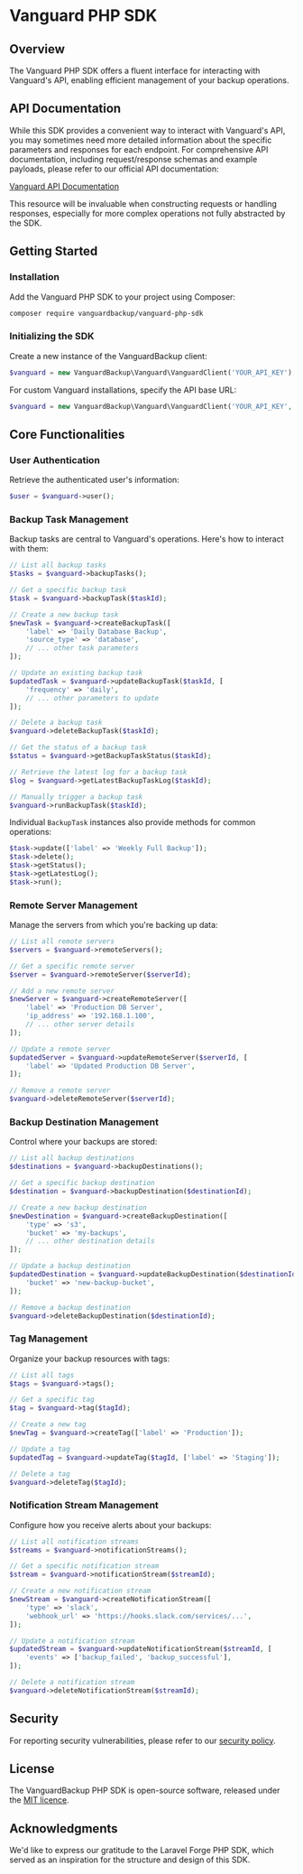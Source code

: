 # Vanguard PHP SDK

## Overview

The Vanguard PHP SDK offers a fluent interface for interacting with Vanguard's API, enabling efficient management of your backup operations.

## API Documentation

While this SDK provides a convenient way to interact with Vanguard's API, you may sometimes need more detailed information about the specific parameters and responses for each endpoint. For comprehensive API documentation, including request/response schemas and example payloads, please refer to our official API documentation:

[Vanguard API Documentation](https://docs.vanguardbackup.com/api/introduction)

This resource will be invaluable when constructing requests or handling responses, especially for more complex operations not fully abstracted by the SDK.

## Getting Started

### Installation

Add the Vanguard PHP SDK to your project using Composer:

```bash
composer require vanguardbackup/vanguard-php-sdk
```

### Initializing the SDK

Create a new instance of the VanguardBackup client:

```php
$vanguard = new VanguardBackup\Vanguard\VanguardClient('YOUR_API_KEY');
```

For custom Vanguard installations, specify the API base URL:

```php
$vanguard = new VanguardBackup\Vanguard\VanguardClient('YOUR_API_KEY', 'https://your-vanguard-instance.com/api');
```

## Core Functionalities

### User Authentication

Retrieve the authenticated user's information:

```php
$user = $vanguard->user();
```

### Backup Task Management

Backup tasks are central to Vanguard's operations. Here's how to interact with them:

```php
// List all backup tasks
$tasks = $vanguard->backupTasks();

// Get a specific backup task
$task = $vanguard->backupTask($taskId);

// Create a new backup task
$newTask = $vanguard->createBackupTask([
    'label' => 'Daily Database Backup',
    'source_type' => 'database',
    // ... other task parameters
]);

// Update an existing backup task
$updatedTask = $vanguard->updateBackupTask($taskId, [
    'frequency' => 'daily',
    // ... other parameters to update
]);

// Delete a backup task
$vanguard->deleteBackupTask($taskId);

// Get the status of a backup task
$status = $vanguard->getBackupTaskStatus($taskId);

// Retrieve the latest log for a backup task
$log = $vanguard->getLatestBackupTaskLog($taskId);

// Manually trigger a backup task
$vanguard->runBackupTask($taskId);
```

Individual `BackupTask` instances also provide methods for common operations:

```php
$task->update(['label' => 'Weekly Full Backup']);
$task->delete();
$task->getStatus();
$task->getLatestLog();
$task->run();
```

### Remote Server Management

Manage the servers from which you're backing up data:

```php
// List all remote servers
$servers = $vanguard->remoteServers();

// Get a specific remote server
$server = $vanguard->remoteServer($serverId);

// Add a new remote server
$newServer = $vanguard->createRemoteServer([
    'label' => 'Production DB Server',
    'ip_address' => '192.168.1.100',
    // ... other server details
]);

// Update a remote server
$updatedServer = $vanguard->updateRemoteServer($serverId, [
    'label' => 'Updated Production DB Server',
]);

// Remove a remote server
$vanguard->deleteRemoteServer($serverId);
```

### Backup Destination Management

Control where your backups are stored:

```php
// List all backup destinations
$destinations = $vanguard->backupDestinations();

// Get a specific backup destination
$destination = $vanguard->backupDestination($destinationId);

// Create a new backup destination
$newDestination = $vanguard->createBackupDestination([
    'type' => 's3',
    'bucket' => 'my-backups',
    // ... other destination details
]);

// Update a backup destination
$updatedDestination = $vanguard->updateBackupDestination($destinationId, [
    'bucket' => 'new-backup-bucket',
]);

// Remove a backup destination
$vanguard->deleteBackupDestination($destinationId);
```

### Tag Management

Organize your backup resources with tags:

```php
// List all tags
$tags = $vanguard->tags();

// Get a specific tag
$tag = $vanguard->tag($tagId);

// Create a new tag
$newTag = $vanguard->createTag(['label' => 'Production']);

// Update a tag
$updatedTag = $vanguard->updateTag($tagId, ['label' => 'Staging']);

// Delete a tag
$vanguard->deleteTag($tagId);
```

### Notification Stream Management

Configure how you receive alerts about your backups:

```php
// List all notification streams
$streams = $vanguard->notificationStreams();

// Get a specific notification stream
$stream = $vanguard->notificationStream($streamId);

// Create a new notification stream
$newStream = $vanguard->createNotificationStream([
    'type' => 'slack',
    'webhook_url' => 'https://hooks.slack.com/services/...',
]);

// Update a notification stream
$updatedStream = $vanguard->updateNotificationStream($streamId, [
    'events' => ['backup_failed', 'backup_successful'],
]);

// Delete a notification stream
$vanguard->deleteNotificationStream($streamId);
```

## Security

For reporting security vulnerabilities, please refer to our [security policy](https://github.com/vanguardbackup/vanguard/security/policy).

## License

The VanguardBackup PHP SDK is open-source software, released under the [MIT licence](LICENSE.md).

## Acknowledgments

We'd like to express our gratitude to the Laravel Forge PHP SDK, which served as an inspiration for the structure and design of this SDK.